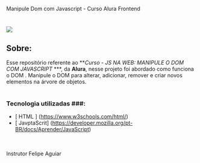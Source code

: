 
 Manipule  Dom com Javascript - Curso Alura Frontend

<h1>
    <img src="https://ibb.co/Lr6KRFH">
</h1>
 

## Sobre: 

Esse repositório referente ao ***Curso - JS NA WEB: MANIPULE O DOM COM JAVASCRIPT* ***, da **Alura**, nesse projeto foi abordado como funciona o DOM . Manipule o DOM para alterar, adicionar, remover e criar novos elementos na árvore de objetos.<br><br>

###  Tecnologia utilizadas ###:

* [ HTML ] (https://www.w3schools.com/html/)
* [ JavptaScrit] (https://developer.mozilla.org/pt-BR/docs/Aprender/JavaScript)

<br>
<br>
Instrutor Felipe Aguiar

